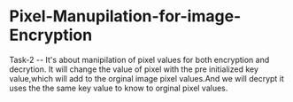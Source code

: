 # Pixel-Manupilation-for-image-Encryption
Task-2 -- It's about manipilation of pixel values for both encryption and decrytion. 
It will change the value of pixel with the pre initialized key value,which will add to the orginal image pixel values.And we will decrypt it uses the the same key value to know to orginal pixel values. 
